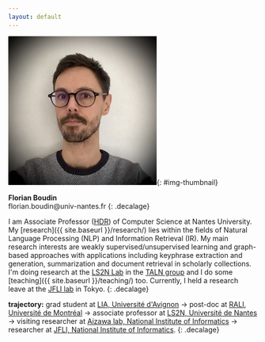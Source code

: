 ```yaml
---
layout: default
---
```


![Picture of Florian Boudin](data/florian-boudin.jpg){: #img-thumbnail}

**Florian Boudin**<br>
<span id="courriel">&#102;&#108;&#111;&#114;&#105;&#097;&#110;&#046;&#098;&#111;&#117;&#100;&#105;&#110;&#064;&#117;&#110;&#105;&#118;&#045;&#110;&#097;&#110;&#116;&#101;&#115;&#046;&#102;&#114;</span>
{: .decalage}

I am Associate Professor ([HDR](https://theses.hal.science/tel-04137160)) of Computer Science at Nantes University.
My [research]({{ site.baseurl }}/research/) lies within the fields of Natural Language Processing (NLP) and Information Retrieval (IR).
My main research interests are weakly supervised/unsupervised learning and graph-based approaches with applications including keyphrase extraction and generation, summarization and document retrieval in scholarly collections.
I'm doing research at the [LS2N Lab](http://www.ls2n.fr) in the [TALN group](http://taln.ls2n.fr) and I do some [teaching]({{ site.baseurl }}/teaching/) too.
Currently, I held a research leave at the [JFLI lab](https://jfli.cnrs.fr/) in Tokyo.
{: .decalage}

**trajectory:** grad student at [LIA, Université d'Avignon](http://lia.univ-avignon.fr) &rarr; post-doc at [RALI, Université de Montréal](http://rali.iro.umontreal.ca) &rarr; associate professor at [LS2N, Université de Nantes](http://www.ls2n.fr) &rarr; visiting researcher at [Aizawa lab, National Institute of Informatics](http://www-al.nii.ac.jp/) &rarr; researcher at [JFLI, National Institute of Informatics](https://jfli.cnrs.fr/).
{: .decalage}